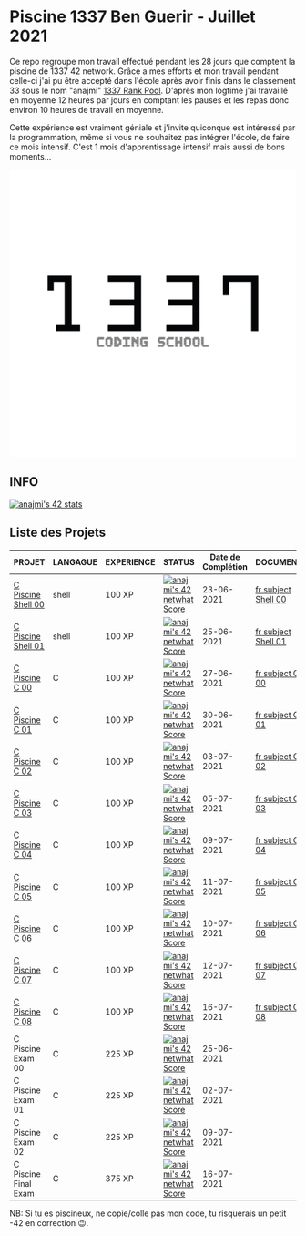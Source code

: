 # Piscine 1337 Ben Guerir - Juillet 2021

Ce repo regroupe mon travail effectué pendant les 28 jours que comptent la piscine de 1337 42 network. Grâce a mes efforts et mon travail pendant celle-ci j'ai pu être accepté dans l'école après avoir finis dans le classement 33 sous le nom "anajmi" [1337 Rank Pool](https://najmiachraf.github.io/1337Rank_Pool/Charts_Benguerire.html). D'après mon logtime j'ai travaillé en moyenne 12 heures par jours en comptant les pauses et les repas donc environ 10 heures de travail en moyenne.

Cette expérience est vraiment géniale et j'invite quiconque est intéressé par la programmation, même si vous ne souhaitez pas intégrer l'école, de faire ce mois intensif. C'est 1 mois d'apprentissage intensif mais aussi de bons moments...

[![1337](./image/README/1337.png)](./image/README/Level.png)

## INFO

[![anajmi's 42 stats](https://badge42.herokuapp.com/api/stats/anajmi?darkmode=false&privacyEmail=true&cursus=C%20Piscine)](https://github.com/JaeSeoKim/badge42)

## Liste des Projets

| PROJET | LANGAGUE | EXPERIENCE | STATUS | Date de Complétion | DOCUMENT | TEST |
| ------ | -------- | ---------- | ------ | ------------------ | -------- | ---- |
|	[C Piscine Shell 00](./Cursus%20C%20Piscine/Shell%2000)	|	shell	|	100 XP	|	[![anajmi's 42 netwhat Score](https://badge42.herokuapp.com/api/project/anajmi/C%20Piscine%20Shell%2000)](https://github.com/JaeSeoKim/badge42)	|	23-06-2021	|	[fr subject Shell 00](./Subjects/fr.subject.Shell.00.pdf)	|		|
|	[C Piscine Shell 01](./Cursus%20C%20Piscine/Shell%2001)	|	shell	|	100 XP	|	[![anajmi's 42 netwhat Score](https://badge42.herokuapp.com/api/project/anajmi/C%20Piscine%20Shell%2001)](https://github.com/JaeSeoKim/badge42)	|	25-06-2021	|	[fr subject Shell 01](./Subjects/fr.subject.Shell.01.pdf)	|		|
|	[C Piscine C 00](./Cursus%20C%20Piscine/C%2000)	|	C	|	100 XP	|	[![anajmi's 42 netwhat Score](https://badge42.herokuapp.com/api/project/anajmi/C%20Piscine%20C%2000)](https://github.com/JaeSeoKim/badge42) |	27-06-2021	|	[fr subject C 00](./Subjects/fr.subject.C.00.pdf)	|  |
|	[C Piscine C 01](./Cursus%20C%20Piscine/C%2001)	|	C	|	100 XP	|	[![anajmi's 42 netwhat Score](https://badge42.herokuapp.com/api/project/anajmi/C%20Piscine%20C%2001)](https://github.com/JaeSeoKim/badge42) |	30-06-2021	|	[fr subject C 01](./Subjects/fr.subject.C.01.pdf)	| [Testing C 01](./Tests/Testing%20C%2001) |
|	[C Piscine C 02](./Cursus%20C%20Piscine/C%2002)	|	C	|	100 XP	|	[![anajmi's 42 netwhat Score](https://badge42.herokuapp.com/api/project/anajmi/C%20Piscine%20C%2002)](https://github.com/JaeSeoKim/badge42) |	03-07-2021	|	[fr subject C 02](./Subjects/fr.subject.C.02.pdf)	| [Testing C 02](./Tests/Testing%20C%2002) |
|	[C Piscine C 03](./Cursus%20C%20Piscine/C%2003)	|	C	|	100 XP	|	[![anajmi's 42 netwhat Score](https://badge42.herokuapp.com/api/project/anajmi/C%20Piscine%20C%2003)](https://github.com/JaeSeoKim/badge42) |	05-07-2021	|	[fr subject C 03](./Subjects/fr.subject.C.03.pdf)	| [Testing C 03](./Tests/Testing%20C%2003) |
|	[C Piscine C 04](./Cursus%20C%20Piscine/C%2004)	|	C	|	100 XP	|	[![anajmi's 42 netwhat Score](https://badge42.herokuapp.com/api/project/anajmi/C%20Piscine%20C%2004)](https://github.com/JaeSeoKim/badge42) |	09-07-2021	|	[fr subject C 04](./Subjects/fr.subject.C.04.pdf)	| [Testing C 04](./Tests/Testing%20C%2004) |
|	[C Piscine C 05](./Cursus%20C%20Piscine/C%2005)	|	C	|	100 XP	|	[![anajmi's 42 netwhat Score](https://badge42.herokuapp.com/api/project/anajmi/C%20Piscine%20C%2005)](https://github.com/JaeSeoKim/badge42) |	11-07-2021	|	[fr subject C 05](./Subjects/fr.subject.C.05.pdf)	| [Testing C 05](./Tests/Testing%20C%2005) |
|	[C Piscine C 06](./Cursus%20C%20Piscine/C%2006)	|	C	|	100 XP	|	[![anajmi's 42 netwhat Score](https://badge42.herokuapp.com/api/project/anajmi/C%20Piscine%20C%2006)](https://github.com/JaeSeoKim/badge42) |	10-07-2021	|	[fr subject C 06](./Subjects/fr.subject.C.06.pdf)	| [Testing C 06](./Tests/Testing%20C%2006) |
|	[C Piscine C 07](./Cursus%20C%20Piscine/C%2007)	|	C	|	100 XP	|	[![anajmi's 42 netwhat Score](https://badge42.herokuapp.com/api/project/anajmi/C%20Piscine%20C%2007)](https://github.com/JaeSeoKim/badge42) |	12-07-2021	|	[fr subject C 07](./Subjects/fr.subject.C.07.pdf)	| [Testing C 07](./Tests/Testing%20C%2007) |
|	[C Piscine C 08](./Cursus%20C%20Piscine/C%2008)	|	C	|	100 XP	|	[![anajmi's 42 netwhat Score](https://badge42.herokuapp.com/api/project/anajmi/C%20Piscine%20C%2008)](https://github.com/JaeSeoKim/badge42) |	16-07-2021	|	[fr subject C 08](./Subjects/fr.subject.C.08.pdf)	| [Testing C 08](./Tests/Testing%20C%2008) |
|	C Piscine Exam 00	|	C	|	225 XP	|	[![anajmi's 42 netwhat Score](https://badge42.herokuapp.com/api/project/anajmi/C%20Piscine%20Exam%2000)](https://github.com/JaeSeoKim/badge42) |	25-06-2021	|		|		|
|	C Piscine Exam 01	|	C	|	225 XP	|	[![anajmi's 42 netwhat Score](https://badge42.herokuapp.com/api/project/anajmi/C%20Piscine%20Exam%2001)](https://github.com/JaeSeoKim/badge42) |	02-07-2021	|		|		|
|	C Piscine Exam 02	|	C	|	225 XP	|	[![anajmi's 42 netwhat Score](https://badge42.herokuapp.com/api/project/anajmi/C%20Piscine%20Exam%2002)](https://github.com/JaeSeoKim/badge42) |	09-07-2021	|		|		|
|	C Piscine Final Exam	|	C	|	375 XP	|	[![anajmi's 42 netwhat Score](https://badge42.herokuapp.com/api/project/anajmi/C%20Piscine%20Final%20Exam)](https://github.com/JaeSeoKim/badge42)	|	16-07-2021	|		| [Testing](./Tests/Testing) |

NB: Si tu es piscineux, ne copie/colle pas mon code, tu risquerais un petit -42 en correction 😉.